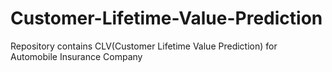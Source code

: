 # Customer-Lifetime-Value-Prediction
Repository contains CLV(Customer Lifetime Value Prediction) for Automobile Insurance Company
